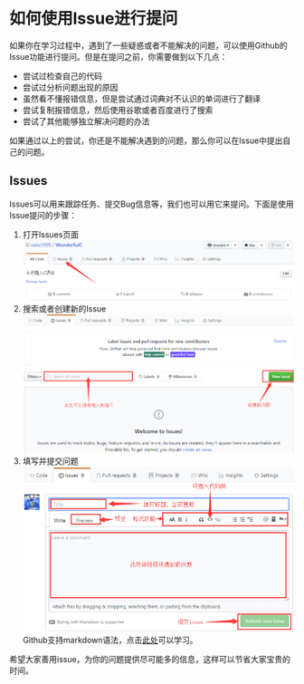 # 如何使用Issue进行提问

如果你在学习过程中，遇到了一些疑惑或者不能解决的问题，可以使用Github的Issue功能进行提问。但是在提问之前，你需要做到以下几点：

- 尝试过检查自己的代码
- 尝试过分析问题出现的原因
- 虽然看不懂报错信息，但是尝试通过词典对不认识的单词进行了翻译
- 尝试复制报错信息，然后使用谷歌或者百度进行了搜索
- 尝试了其他能够独立解决问题的办法

如果通过以上的尝试，你还是不能解决遇到的问题，那么你可以在Issue中提出自己的问题。

## Issues

Issues可以用来跟踪任务、提交Bug信息等，我们也可以用它来提问。下面是使用Issue提问的步骤：

1. 打开Issues页面 ![issue-tab](./images/issues/01.issues-tab.png)
2. 搜索或者创建新的Issue ![search-or-new](./images/issues/02.search-or-new.png)
3. 填写并提交问题 ![fill-and-post](./images/issues/03.fill-and-post.png) Github支持markdown语法，点击[此处](https://guides.github.com/features/mastering-markdown/)可以学习。

希望大家善用issue，为你的问题提供尽可能多的信息，这样可以节省大家宝贵的时间。